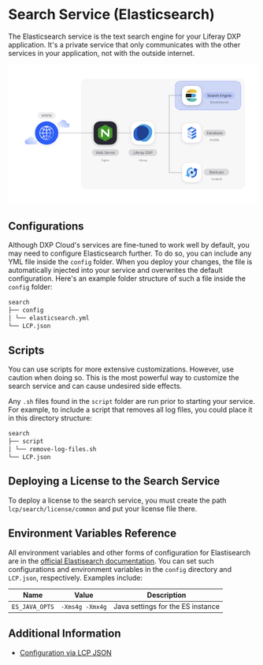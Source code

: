 # Search Service (Elasticsearch)

The Elasticsearch service is the text search engine for your Liferay DXP 
application. It's a private service that only communicates with the other 
services in your application, not with the outside internet. 

![Figure 1: The Elasticsearch service is one of several services available in DXP Cloud.](./search-service/images/01.png)

## Configurations

Although DXP Cloud's services are fine-tuned to work well by default, you may 
need to configure Elasticsearch further. To do so, you can include any YML file 
inside the `config` folder. When you deploy your changes, the file is 
automatically injected into your service and overwrites the default 
configuration. Here's an example folder structure of such a file inside the 
`config` folder: 

    search
    ├── config
    │ └── elasticsearch.yml
    └── LCP.json

## Scripts

You can use scripts for more extensive customizations. However, use caution when 
doing so. This is the most powerful way to customize the search service and can 
cause undesired side effects. 

Any `.sh` files found in the `script` folder are run prior to starting your 
service. For example, to include a script that removes all log files, you could 
place it in this directory structure: 

    search
    ├── script
    │ └── remove-log-files.sh
    └── LCP.json

## Deploying a License to the Search Service

To deploy a license to the search service, you must create the path 
`lcp/search/license/common` and put your license file there. 

## Environment Variables Reference

All environment variables and other forms of configuration for Elastisearch are in the [official Elastisearch documentation](https://www.elastic.co/guide/index.html).
You can set such configurations and environment variables in the `config` directory and `LCP.json`, respectively. Examples include:

| Name | Value | Description |
| --- | --- | --- |
| `ES_JAVA_OPTS` | `-Xms4g -Xmx4g` | Java settings for the ES instance |


## Additional Information

* [Configuration via LCP JSON](../reference/configuration-via-lcp-json.md)
